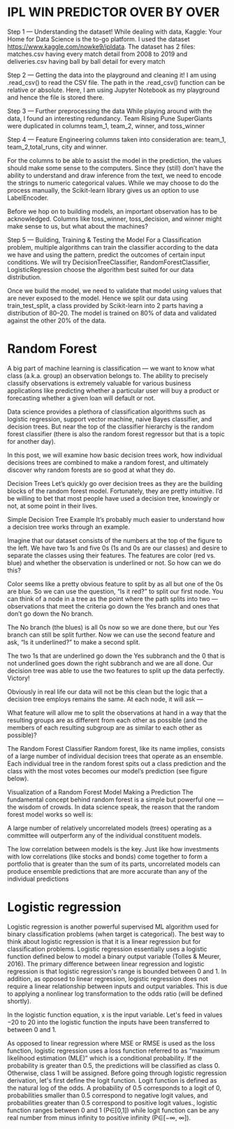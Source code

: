 # **IPL WIN PREDICTOR OVER BY OVER**



Step 1 — Understanding the dataset!
While dealing with data, Kaggle: Your Home for Data Science is the to-go platform. I used the dataset https://www.kaggle.com/nowke9/ipldata. The dataset has 2 files: matches.csv having every match detail from 2008 to 2019 and deliveries.csv having ball by ball detail for every match


Step 2 — Getting the data into the playground and cleaning it!
I am using .read_csv() to read the CSV file. The path in the .read_csv() function can be relative or absolute. Here, I am using Jupyter Notebook as my playground and hence the file is stored there.

Step 3 — Further preprocessing the data
While playing around with the data, I found an interesting redundancy. Team Rising Pune SuperGiants were duplicated in columns team_1, team_2, winner, and toss_winner


Step 4 — Feature Engineering
columns taken into consideration are: team_1, team_2,total_runs, city and winner.

For the columns to be able to assist the model in the prediction, the values should make some sense to the computers. Since they (still) don’t have the ability to understand and draw inference from the text, we need to encode the strings to numeric categorical values. While we may choose to do the process manually, the Scikit-learn library gives us an option to use LabelEncoder.


Before we hop on to building models, an important observation has to be acknowledged. Columns like toss_winner, toss_decision, and winner might make sense to us, but what about the machines?



Step 5 — Building, Training & Testing the Model
For a Classification problem, multiple algorithms can train the classifier according to the data we have and using the pattern, predict the outcomes of certain input conditions. We will try DecisionTreeClassifier, RandomForestClassifier, LogisticRegression choose the algorithm best suited for our data distribution.

Once we build the model, we need to validate that model using values that are never exposed to the model. Hence we split our data using train_test_split, a class provided by Scikit-learn into 2 parts having a distribution of 80–20. The model is trained on 80% of data and validated against the other 20% of the data.



# Random Forest
A big part of machine learning is classification — we want to know what class (a.k.a. group) an observation belongs to. The ability to precisely classify observations is extremely valuable for various business applications like predicting whether a particular user will buy a product or forecasting whether a given loan will default or not.

Data science provides a plethora of classification algorithms such as logistic regression, support vector machine, naive Bayes classifier, and decision trees. But near the top of the classifier hierarchy is the random forest classifier (there is also the random forest regressor but that is a topic for another day).

In this post, we will examine how basic decision trees work, how individual decisions trees are combined to make a random forest, and ultimately discover why random forests are so good at what they do.

Decision Trees
Let’s quickly go over decision trees as they are the building blocks of the random forest model. Fortunately, they are pretty intuitive. I’d be willing to bet that most people have used a decision tree, knowingly or not, at some point in their lives.


Simple Decision Tree Example
It’s probably much easier to understand how a decision tree works through an example.

Imagine that our dataset consists of the numbers at the top of the figure to the left. We have two 1s and five 0s (1s and 0s are our classes) and desire to separate the classes using their features. The features are color (red vs. blue) and whether the observation is underlined or not. So how can we do this?

Color seems like a pretty obvious feature to split by as all but one of the 0s are blue. So we can use the question, “Is it red?” to split our first node. You can think of a node in a tree as the point where the path splits into two — observations that meet the criteria go down the Yes branch and ones that don’t go down the No branch.

The No branch (the blues) is all 0s now so we are done there, but our Yes branch can still be split further. Now we can use the second feature and ask, “Is it underlined?” to make a second split.

The two 1s that are underlined go down the Yes subbranch and the 0 that is not underlined goes down the right subbranch and we are all done. Our decision tree was able to use the two features to split up the data perfectly. Victory!

Obviously in real life our data will not be this clean but the logic that a decision tree employs remains the same. At each node, it will ask —

What feature will allow me to split the observations at hand in a way that the resulting groups are as different from each other as possible (and the members of each resulting subgroup are as similar to each other as possible)?

The Random Forest Classifier
Random forest, like its name implies, consists of a large number of individual decision trees that operate as an ensemble. Each individual tree in the random forest spits out a class prediction and the class with the most votes becomes our model’s prediction (see figure below).


Visualization of a Random Forest Model Making a Prediction
The fundamental concept behind random forest is a simple but powerful one — the wisdom of crowds. In data science speak, the reason that the random forest model works so well is:

A large number of relatively uncorrelated models (trees) operating as a committee will outperform any of the individual constituent models.

The low correlation between models is the key. Just like how investments with low correlations (like stocks and bonds) come together to form a portfolio that is greater than the sum of its parts, uncorrelated models can produce ensemble predictions that are more accurate than any of the individual predictions




# Logistic regression


Logistic regression is another powerful supervised ML algorithm used for binary classification problems (when target is categorical). The best way to think about logistic regression is that it is a linear regression but for classification problems. Logistic regression essentially uses a logistic function defined below to model a binary output variable (Tolles & Meurer, 2016). The primary difference between linear regression and logistic regression is that logistic regression's range is bounded between 0 and 1. In addition, as opposed to linear regression, logistic regression does not require a linear relationship between inputs and output variables. This is due to applying a nonlinear log transformation to the odds ratio (will be defined shortly).


In the logistic function equation, x is the input variable. Let's feed in values −20 to 20 into the logistic function the inputs have been transferred to between 0 and 1.

As opposed to linear regression where MSE or RMSE is used as the loss function, logistic regression uses a loss function referred to as “maximum likelihood estimation (MLE)” which is a conditional probability. If the probability is greater than 0.5, the predictions will be classified as class 0. Otherwise, class 1 will be assigned. Before going through logistic regression derivation, let's first define the logit function. Logit function is defined as the natural log of the odds. A probability of 0.5 corresponds to a logit of 0, probabilities smaller than 0.5 correspond to negative logit values, and probabilities greater than 0.5 correspond to positive logit values., logistic function ranges between 0 and 1 (P∈[0,1]) while logit function can be any real number from minus infinity to positive infinity (P∈[−∞, ∞]).
